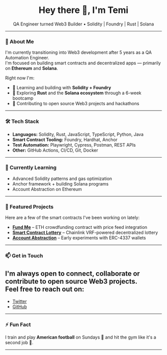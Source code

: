 <h1 align="center">Hey there 👋, I'm Temi</h1>

<p align="center">
  QA Engineer turned Web3 Builder • Solidity | Foundry | Rust | Solana
</p>

---

### 🚀 About Me

I'm currently transitioning into Web3 development after 5 years as a QA Automation Engineer.  
I'm focused on building smart contracts and decentralized apps — primarily on **Ethereum** and **Solana**.

Right now I'm:
- 🧪 Learning and building with **Solidity + Foundry**
- 🦾 Exploring **Rust** and the **Solana ecosystem** through a 6-week bootcamp
- 🧱 Contributing to open source Web3 projects and hackathons

---

### 🛠 Tech Stack

- **Languages:** Solidity, Rust, JavaScript, TypeScript, Python, Java
- **Smart Contract Tooling:** Foundry, Hardhat, Anchor
- **Test Automation:** Playwright, Cypress, Postman, REST APIs
- **Other:** GitHub Actions, CI/CD, Git, Docker

---

### 🌱 Currently Learning

- Advanced Solidity patterns and gas optimization
- Anchor framework + building Solana programs
- Account Abstraction on Ethereum

---

### 🔗 Featured Projects

Here are a few of the smart contracts I've been working on lately:

- [**Fund Me**](https://github.com/TemiW3/foundry-fund-me) – ETH crowdfunding contract with price feed integration  
- [**Smart Contract Lottery**](https://github.com/TemiW3/foundry-smart-contract-lottery) – Chainlink VRF-powered decentralized lottery  
- [**Account Abstraction**](https://github.com/TemiW3/foundry-account-abstraction) – Early experiments with ERC-4337 wallets

---

### 📫 Get in Touch

I'm always open to connect, collaborate or contribute to open source Web3 projects.  
Feel free to reach out on:
-
- [Twitter](https://twitter.com/mr_temiw)
- [GitHub](https://github.com/TemiW3)

---

### ⚡ Fun Fact

I train and play **American football** on Sundays 🏈 and hit the gym like it's a second job 💪.

---
